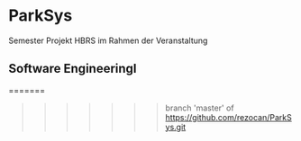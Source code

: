 # ParkSys
Semester Projekt HBRS im Rahmen der Veranstaltung
## Software EngineeringI
=======
>>>>>>> branch 'master' of https://github.com/rezocan/ParkSys.git
